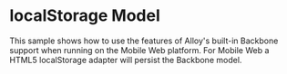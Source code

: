 localStorage Model
==================

This sample shows how to use the features of Alloy's built-in Backbone support when running on the Mobile Web platform. For Mobile Web a HTML5 localStorage adapter will persist the Backbone model.




